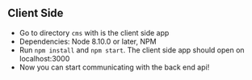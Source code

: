## Client Side
* Go to directory `cms` with is the client side app
* Dependencies: Node 8.10.0 or later, NPM
* Run `npm install` and `npm start`. The client side app should open on localhost:3000
* Now you can start communicating with the back end api!